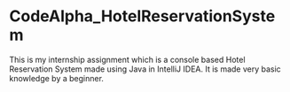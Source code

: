 # CodeAlpha_HotelReservationSystem
This is my internship assignment which is a console based Hotel Reservation System made using Java in IntelliJ IDEA. It is made very basic knowledge by a beginner.
